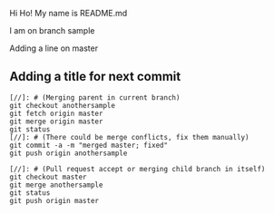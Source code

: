 Hi Ho! My name is README.md

I am on branch sample

Adding a line on master

## Adding a title for next commit
```
[//]: # (Merging parent in current branch)
git checkout anothersample
git fetch origin master
git merge origin master
git status
[//]: # (There could be merge conflicts, fix them manually)
git commit -a -m "merged master; fixed"
git push origin anothersample

[//]: # (Pull request accept or merging child branch in itself)
git checkout master
git merge anothersample
git status
git push origin master
```
